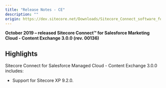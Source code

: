 ```yaml
---
title: "Release Notes - CE"
description: ""
origin: https://dev.sitecore.net/Downloads/Sitecore_Connect_software_for_Salesforce_Marketing_Cloud/1x/Sitecore_Connect_software_for_Salesforce_Marketing_Cloud_30/Release_Notes_CE
---
```


**October 2019 – released Sitecore Connect™ for Salesforce Marketing Cloud - Content Exchange 3.0.0 (rev. 00136)**

## Highlights

Sitecore Connect for Salesforce Managed Cloud - Content Exchange 3.0.0 includes:

-   ​​Support for Sitecore XP 9.2.0.